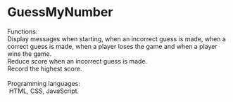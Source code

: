 # GuessMyNumber
Functions:
<br>Display messages when starting, when an incorrect guess is made, when a correct guess is made, when a player loses the game and when a player wins the game.
<br>Reduce score when an incorrect guess is made.
<br>Record the highest score.
<br><br>Programming languages: 
<br>&nbsp;HTML, CSS, JavaScript.
